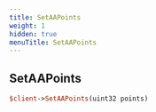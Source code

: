 ```yaml
---
title: SetAAPoints
weight: 1
hidden: true
menuTitle: SetAAPoints
---
```

## SetAAPoints
```perl
$client->SetAAPoints(uint32 points)
```